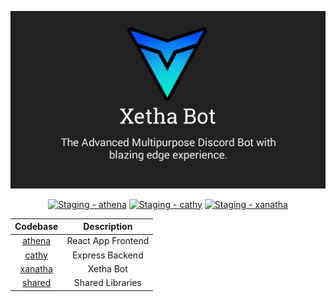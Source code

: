 <div align="center">

[![banner](assets/xetha_banner.jpg)](https://xetha-bot.me/)

[![Staging - athena](https://github.com/oadpoaw/xetha/actions/workflows/test-athena.yml/badge.svg)](https://github.com/oadpoaw/xetha/actions/workflows/test-athena.yml)
[![Staging - cathy](https://github.com/oadpoaw/xetha/actions/workflows/test-cathy.yml/badge.svg)](https://github.com/oadpoaw/xetha/actions/workflows/test-cathy.yml)
[![Staging - xanatha](https://github.com/oadpoaw/xetha/actions/workflows/test-xanatha.yml/badge.svg)](https://github.com/oadpoaw/xetha/actions/workflows/test-xanatha.yml)

|      Codebase      |    Description     |
| :----------------: | :----------------: |
|  [athena](athena)  | React App Frontend |
|   [cathy](cathy)   |  Express Backend   |
| [xanatha](xanatha) |     Xetha Bot      |
|  [shared](shared)  |  Shared Libraries  |

</div>